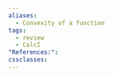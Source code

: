 ```yaml
---
aliases:
  - Convexity of a function
tags:
  - review
  - CalcI
"References:": 
cssclasses:
---
```



